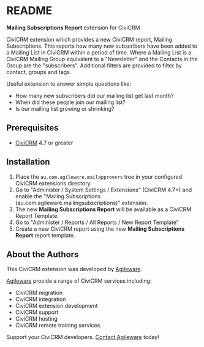 README
======

**Mailing Subscriptions Report** extension for CiviCRM

CiviCRM extension which provides a new CiviCRM report, Mailing Subscriptions. This reports how many new subscribers have been added to a Mailing List in CiviCRM within a period of time. Where a Mailing List is a CiviCRM Mailing Group equivalent to a "Newsletter" and the Contacts in the Group are the "subscribers". Additional filters are provided to filter by contact, groups and tags.

Useful extension to answer simple questions like:

 - How many new subscribers did our mailing list get last month?
 - When did these people join our mailing list?
 - Is our mailing list growing or shrinking?

Prerequisites
-------------

  * [CiviCRM](https://www.civicrm.org) 4.7 or greater

Installation
------------

  1. Place the `au.com.agileware.mailapprovers` tree in your configured CiviCRM
     extensions directory.
  2. Go to "Administer / System Settings / Extensions" (CiviCRM 4.7+) and enable
     the "Mailing Subscriptions (au.com.agileware.mailingsubscriptions)" extension.
  3. The new **Mailing Subscriptions Report** will be available as a CiviCRM Report Template.
  4. Go to "Administer / Reports / All Reports / New Report Template"
  5. Create a new CiviCRM report using the new **Mailing Subscriptions Report** report template.

About the Authors
------

This CiviCRM extension was developed by [Agileware](https://agileware.com.au).

[Agileware](https://agileware.com.au) provide a range of CiviCRM services including:
 - CiviCRM migration
 - CiviCRM integration
 - CiviCRM extension development
 - CiviCRM support
 - CiviCRM hosting
 - CiviCRM remote training services.

Support your CiviCRM developers. [Contact Agileware](https://agileware.com.au/contact) today!
